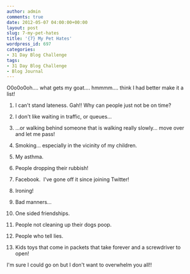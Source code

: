 ```yaml
---
author: admin
comments: true
date: 2012-05-07 04:00:00+00:00
layout: post
slug: 7-my-pet-hates
title: '{7} My Pet Hates'
wordpress_id: 697
categories:
- 31 Day Blog Challenge
tags:
- 31 Day Blog Challenge
- Blog Journal
---
```


O0o0o0oh.... what gets my goat.... hmmmm.... think I had better make it a list!



	
  1. I can't stand lateness. Gah!! Why can people just not be on time?

	
  2. I don't like waiting in traffic, or queues...

	
  3. ...or walking behind someone that is walking really slowly... move over and let me pass!

	
  4. Smoking... especially in the vicinity of my children.

	
  5. My asthma.

	
  6. People dropping their rubbish!

	
  7. Facebook.  I've gone off it since joining Twitter!

	
  8. Ironing!

	
  9. Bad manners...

	
  10. One sided friendships.

	
  11. People not cleaning up their dogs poop.

	
  12. People who tell lies.

	
  13. Kids toys that come in packets that take forever and a screwdriver to open!




I'm sure I could go on but I don't want to overwhelm you all!!
